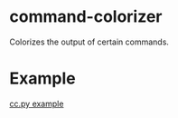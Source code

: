 # command-colorizer
Colorizes the output of certain commands.

# Example
[cc.py example](resources/cc_example.png)
